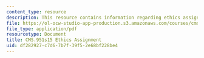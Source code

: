 ```yaml
---
content_type: resource
description: This resource contains information regarding ethics assignment.
file: https://ol-ocw-studio-app-production.s3.amazonaws.com/courses/cms-951-workshop-ii-qualitative-social-science-methods-for-media-studies-spring-2015/df282927c7d67b7f39f52e68bf228be4_MITCMS_951S15_EthicsAsgn.pdf
file_type: application/pdf
resourcetype: Document
title: CMS.951s15 Ethics Assignment
uid: df282927-c7d6-7b7f-39f5-2e68bf228be4
---
```

